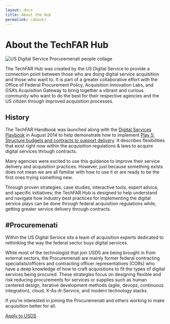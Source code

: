 ```yaml
---
layout: docs
title: About the Hub
permalink: /about/
---
```

# About the TechFAR Hub

![US Digital Service Procuremenati people collage](/techfar-hub-v2/assets/img/techfarHero.png 'US Digital Service Procuremenati people collage')

The TechFAR Hub was created by the US Digital Service to provide a connection point between those who are doing digital service acquisition and those who want to. It is part of a greater collaborative effort with the Office of Federal Procurement Policy, Acquisition Innovation Labs, and GSA’s Acquisition Gateway to bring together a vibrant and curious community who want to do the best for their respective agencies and the US citizen through improved acquisition processes.

## History
The TechFAR Handbook was launched along with the <a href="http://playbook.cio.gov" target="_blank" class="usa-external_link">Digital Services Playbook</a> in August 2014 to help demonstrate how to implement <a href="http://playbook.cio.gov/#play5" target="_blank" class="usa-external_link">Play 5: Structure budgets and contracts to support delivery</a>. It describes flexibilities that exist right now within the acquisition regulations & laws to acquire digital services through contracts.

Many agencies were excited to use this guidance to improve their service delivery and acquisition practices. However, just because something exists does not mean we are all familiar with how to use it or are ready to be the first ones trying something new.

Through proven strategies, case studies, interactive tools, expert advice, and specific initiatives; the TechFAR Hub is designed to help understand and navigate how industry best practices for implementing the digital service plays can be done through federal acquisition regulations while, getting greater service delivery through contracts.

## #Procuremenati
Within the US Digital Service sits a team of acquisition experts dedicated to rethinking the way the federal sector buys digital services.

While most of the technologist that join USDS are being brought in from external sectors, the Procuremenati are mainly former federal contracting specialists/officers and contracting officer representatives (CORs) who have a deep knowledge of how to craft acquisitions to fit the types of digital services being procured. These strategies focus on designing flexible and risk reducing procurements for services or supplies such as human centered design, iterative development methods (agile, devops, continuous integration), cloud, X-As-A-Service, and modern technology stacks.

If you’re interested in joining the Procuremenati and others working to make acquisition better for all. 

<a class="usa-button" target="_blank" href="https://www.usds.gov/join.html">Apply to USDS</a>

